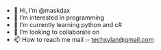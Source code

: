 - 👋 Hi, I’m @maskdax
- 👀 I’m interested in programming
- 🌱 I’m currently learning python and c#
- 💞️ I’m looking to collaborate on 
- 📫 How to reach me mail :- techxylan@gmail.com

<!---
maskdax/maskdax is a ✨ special ✨ repository because its `README.md` (this file) appears on your GitHub profile.
You can click the Preview link to take a look at your changes.
--->

